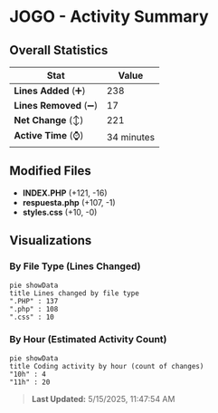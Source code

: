 # JOGO - Activity Summary 

## Overall Statistics

| Stat                   | Value                                                             |
| ---------------------- | ----------------------------------------------------------------- |
| **Lines Added** (➕)   | 238                                          |
| **Lines Removed** (➖) | 17                                        |
| **Net Change** (↕)    | 221                |
| **Active Time** (⌚)   | 34 minutes |


## Modified Files
- **INDEX.PHP** (+121, -16)
- **respuesta.php** (+107, -1)
- **styles.css** (+10, -0)

## Visualizations

### By File Type (Lines Changed)

```mermaid
pie showData
title Lines changed by file type
".PHP" : 137
".php" : 108
".css" : 10
```

### By Hour (Estimated Activity Count)

```mermaid
pie showData
title Coding activity by hour (count of changes)
"10h" : 4
"11h" : 20
```


> **Last Updated:** 5/15/2025, 11:47:54 AM